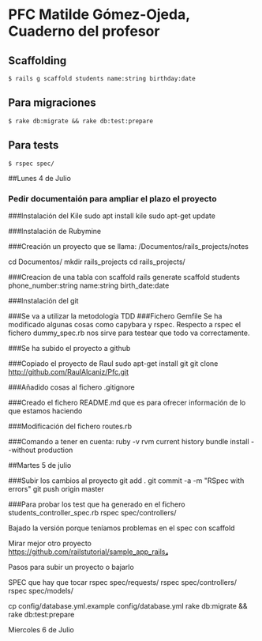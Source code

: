 # PFC Matilde Gómez-Ojeda, Cuaderno del profesor

## Scaffolding
```
$ rails g scaffold students name:string birthday:date
```

## Para migraciones

```
$ rake db:migrate && rake db:test:prepare
```

## Para tests

```
$ rspec spec/
```

##Lunes 4 de Julio
### Pedir documentaión para ampliar el plazo el proyecto

###Instalación del Kile
sudo apt install kile
sudo apt-get update

###Instalación de Rubymine

###Creación un proyecto que se llama: /Documentos/rails_projects/notes

cd Documentos/
mkdir rails_projects
cd rails_projects/

###Creacion de una tabla con scaffold
rails generate scaffold students phone_number:string name:string birth_date:date

###Instalación del git

###Se va a utilizar la metodología TDD
###Fichero Gemfile
Se ha modificado algunas cosas como capybara y rspec. Respecto a rspec el fichero dummy_spec.rb nos sirve para testear que todo va correctamente.

###Se ha subido el proyecto a github

###Copiado el proyecto de Raul
sudo apt-get install git
git clone http://github.com/RaulAlcaniz/Pfc.git

###Añadido cosas al fichero .gitignore

###Creado el fichero README.md que es para ofrecer información de lo que estamos haciendo

###Modificación del fichero routes.rb

###Comando a tener en cuenta: 
ruby -v
rvm current
history
bundle install --without production

##Martes 5 de julio

###Subir los cambios al proyecto
git add .
git commit -a -m "RSpec with errors"
git push origin master

###Para probar los test que ha generado en el fichero students_controller_spec.rb
rspec spec/controllers/

Bajado la versión porque teníamos problemas en el spec con scaffold

Mirar mejor otro proyecto 	
	https://github.com/railstutorial/sample_app_rails₄

Pasos para subir un proyecto o bajarlo

SPEC que hay que tocar
  	rspec spec/requests/
  	rspec spec/controllers/
  	rspec spec/models/

cp config/database.yml.example config/database.yml
rake db:migrate && rake db:test:prepare

Miercoles 6 de Julio
